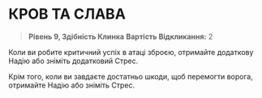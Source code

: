 ﻿# КРОВ ТА СЛАВА

> **Рівень 9, Здібність Клинка**
> **Вартість Відкликання:** 2

Коли ви робите критичний успіх в атаці зброєю, отримайте додаткову Надію або зніміть додатковий Стрес.

Крім того, коли ви завдаєте достатньо шкоди, щоб перемогти ворога, отримайте Надію або зніміть Стрес.